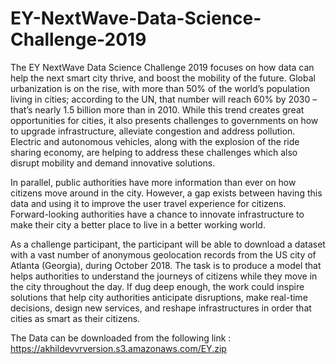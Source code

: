 # EY-NextWave-Data-Science-Challenge-2019

The EY NextWave Data Science Challenge 2019 focuses on how data can help the next smart city thrive, and boost the mobility of the future. Global urbanization is on the rise, with more than 50% of the world’s population living in cities; according to the UN, that number will reach 60% by 2030 – that’s nearly 1.5 billion more than in 2010. While this trend creates great opportunities for cities, it also presents challenges to governments on how to upgrade infrastructure, alleviate congestion and address pollution. Electric and autonomous vehicles, along with the explosion of the ride sharing economy, are helping to address these challenges which also disrupt mobility and demand innovative solutions.

In parallel, public authorities have more information than ever on how citizens move around in the city. However, a gap exists between having this data and using it to improve the user travel experience for citizens. Forward-looking authorities have a chance to innovate infrastructure to make their city a better place to live in a better working world.

As a challenge participant, the participant will be able to download a dataset with a vast number of anonymous geolocation records from the US city of Atlanta (Georgia), during October 2018. The task is to produce a model that helps authorities to understand the journeys of citizens while they move in the city throughout the day. If dug deep enough, the work could inspire solutions that help city authorities anticipate disruptions, make real-time decisions, design new services, and reshape infrastructures in order that cities as smart as their citizens.


The Data can be downloaded from the following link : https://akhildevvrversion.s3.amazonaws.com/EY.zip
